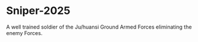 # Sniper-2025
A well trained soldier of the Ju/huansi Ground Armed Forces eliminating the enemy Forces.
